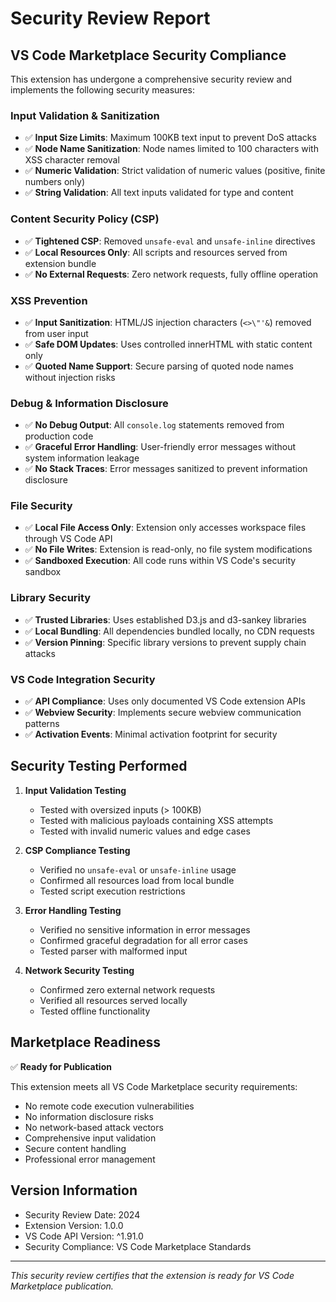 # Security Review Report

## VS Code Marketplace Security Compliance

This extension has undergone a comprehensive security review and implements the following security measures:

### Input Validation & Sanitization
- ✅ **Input Size Limits**: Maximum 100KB text input to prevent DoS attacks
- ✅ **Node Name Sanitization**: Node names limited to 100 characters with XSS character removal
- ✅ **Numeric Validation**: Strict validation of numeric values (positive, finite numbers only)
- ✅ **String Validation**: All text inputs validated for type and content

### Content Security Policy (CSP)
- ✅ **Tightened CSP**: Removed `unsafe-eval` and `unsafe-inline` directives
- ✅ **Local Resources Only**: All scripts and resources served from extension bundle
- ✅ **No External Requests**: Zero network requests, fully offline operation

### XSS Prevention
- ✅ **Input Sanitization**: HTML/JS injection characters (`<>\"'&`) removed from user input
- ✅ **Safe DOM Updates**: Uses controlled innerHTML with static content only
- ✅ **Quoted Name Support**: Secure parsing of quoted node names without injection risks

### Debug & Information Disclosure
- ✅ **No Debug Output**: All `console.log` statements removed from production code
- ✅ **Graceful Error Handling**: User-friendly error messages without system information leakage
- ✅ **No Stack Traces**: Error messages sanitized to prevent information disclosure

### File Security
- ✅ **Local File Access Only**: Extension only accesses workspace files through VS Code API
- ✅ **No File Writes**: Extension is read-only, no file system modifications
- ✅ **Sandboxed Execution**: All code runs within VS Code's security sandbox

### Library Security
- ✅ **Trusted Libraries**: Uses established D3.js and d3-sankey libraries
- ✅ **Local Bundling**: All dependencies bundled locally, no CDN requests
- ✅ **Version Pinning**: Specific library versions to prevent supply chain attacks

### VS Code Integration Security
- ✅ **API Compliance**: Uses only documented VS Code extension APIs
- ✅ **Webview Security**: Implements secure webview communication patterns
- ✅ **Activation Events**: Minimal activation footprint for security

## Security Testing Performed

1. **Input Validation Testing**
   - Tested with oversized inputs (> 100KB)
   - Tested with malicious payloads containing XSS attempts
   - Tested with invalid numeric values and edge cases

2. **CSP Compliance Testing**
   - Verified no `unsafe-eval` or `unsafe-inline` usage
   - Confirmed all resources load from local bundle
   - Tested script execution restrictions

3. **Error Handling Testing**
   - Verified no sensitive information in error messages
   - Confirmed graceful degradation for all error cases
   - Tested parser with malformed input

4. **Network Security Testing**
   - Confirmed zero external network requests
   - Verified all resources served locally
   - Tested offline functionality

## Marketplace Readiness

✅ **Ready for Publication**

This extension meets all VS Code Marketplace security requirements:
- No remote code execution vulnerabilities
- No information disclosure risks
- No network-based attack vectors
- Comprehensive input validation
- Secure content handling
- Professional error management

## Version Information
- Security Review Date: 2024
- Extension Version: 1.0.0
- VS Code API Version: ^1.91.0
- Security Compliance: VS Code Marketplace Standards

---
*This security review certifies that the extension is ready for VS Code Marketplace publication.*

